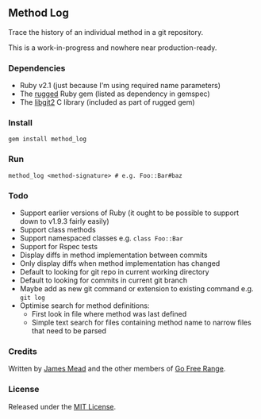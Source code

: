 ## Method Log

Trace the history of an individual method in a git repository.

This is a work-in-progress and nowhere near production-ready.

### Dependencies

* Ruby v2.1 (just because I'm using required name parameters)
* The [rugged](https://github.com/libgit2/rugged) Ruby gem (listed as dependency in gemspec)
* The [libgit2](https://github.com/libgit2/libgit2) C library (included as part of rugged gem)

### Install

    gem install method_log

### Run

    method_log <method-signature> # e.g. Foo::Bar#baz

### Todo

* Support earlier versions of Ruby (it ought to be possible to support down to v1.9.3 fairly easily)
* Support class methods
* Support namespaced classes e.g. `class Foo::Bar`
* Support for Rspec tests
* Display diffs in method implementation between commits
* Only display diffs when method implementation has changed
* Default to looking for git repo in current working directory
* Default to looking for commits in current git branch
* Maybe add as new git command or extension to existing command e.g. `git log`
* Optimise search for method definitions:
  * First look in file where method was last defined
  * Simple text search for files containing method name to narrow files that need to be parsed

### Credits

Written by [James Mead](http://jamesmead.org) and the other members of [Go Free Range](http://gofreerange.com).

### License

Released under the [MIT License](https://github.com/freerange/method_log/blob/master/LICENSE).
